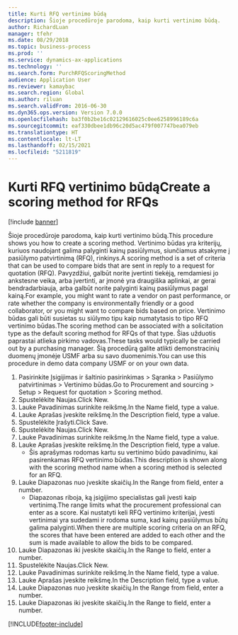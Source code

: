 ```yaml
---
title: Kurti RFQ vertinimo būdą
description: Šioje procedūroje parodoma, kaip kurti vertinimo būdą.
author: RichardLuan
manager: tfehr
ms.date: 08/29/2018
ms.topic: business-process
ms.prod: ''
ms.service: dynamics-ax-applications
ms.technology: ''
ms.search.form: PurchRFQScoringMethod
audience: Application User
ms.reviewer: kamaybac
ms.search.region: Global
ms.author: riluan
ms.search.validFrom: 2016-06-30
ms.dyn365.ops.version: Version 7.0.0
ms.openlocfilehash: ba3f0b2be16c02129616025c0ee6258996189c6a
ms.sourcegitcommit: eaf330dbee1db96c20d5ac479f007747bea079eb
ms.translationtype: HT
ms.contentlocale: lt-LT
ms.lasthandoff: 02/15/2021
ms.locfileid: "5211819"
---
```

# <a name="create-a-scoring-method-for-rfqs"></a><span data-ttu-id="98e1f-103">Kurti RFQ vertinimo būdą</span><span class="sxs-lookup"><span data-stu-id="98e1f-103">Create a scoring method for RFQs</span></span>

[!include [banner](../../includes/banner.md)]

<span data-ttu-id="98e1f-104">Šioje procedūroje parodoma, kaip kurti vertinimo būdą.</span><span class="sxs-lookup"><span data-stu-id="98e1f-104">This procedure shows you how to create a scoring method.</span></span> <span data-ttu-id="98e1f-105">Vertinimo būdas yra kriterijų, kuriuos naudojant galima palyginti kainų pasiūlymus, siunčiamus atsakyme į pasiūlymo patvirtinimą (RFQ), rinkinys.</span><span class="sxs-lookup"><span data-stu-id="98e1f-105">A scoring method is a set of criteria that can be used to compare bids that are sent in reply to a request for quotation (RFQ).</span></span> <span data-ttu-id="98e1f-106">Pavyzdžiui, galbūt norite įvertinti tiekėją, remdamiesi jo ankstesne veika, arba įvertinti, ar įmonė yra draugiška aplinkai, ar gerai bendradarbiauja, arba galbūt norite palyginti kainų pasiūlymus pagal kainą.</span><span class="sxs-lookup"><span data-stu-id="98e1f-106">For example, you might want to rate a vendor on past performance, or rate whether the company is environmentally friendly or a good collaborator, or you might want to compare bids based on price.</span></span> <span data-ttu-id="98e1f-107">Vertinimo būdas gali būti susietas su siūlymo tipu kaip numatytasis to tipo RFQ vertinimo būdas.</span><span class="sxs-lookup"><span data-stu-id="98e1f-107">The scoring method can be associated with a solicitation type as the default scoring method for RFQs of that type.</span></span> <span data-ttu-id="98e1f-108">Šias užduotis paprastai atlieka pirkimo vadovas.</span><span class="sxs-lookup"><span data-stu-id="98e1f-108">These tasks would typically be carried out by a purchasing manager.</span></span> <span data-ttu-id="98e1f-109">Šią procedūrą galite atlikti demonstracinių duomenų įmonėje USMF arba su savo duomenimis.</span><span class="sxs-lookup"><span data-stu-id="98e1f-109">You can use this procedure in demo data company USMF or on your own data.</span></span>

1. <span data-ttu-id="98e1f-110">Pasirinkite Įsigijimas ir šaltinio pasirinkimas > Sąranka > Pasiūlymo patvirtinimas > Vertinimo būdas.</span><span class="sxs-lookup"><span data-stu-id="98e1f-110">Go to Procurement and sourcing > Setup > Request for quotation > Scoring method.</span></span>
2. <span data-ttu-id="98e1f-111">Spustelėkite Naujas.</span><span class="sxs-lookup"><span data-stu-id="98e1f-111">Click New.</span></span>
3. <span data-ttu-id="98e1f-112">Lauke Pavadinimas surinkite reikšmę.</span><span class="sxs-lookup"><span data-stu-id="98e1f-112">In the Name field, type a value.</span></span>
4. <span data-ttu-id="98e1f-113">Lauke Aprašas įveskite reikšmę.</span><span class="sxs-lookup"><span data-stu-id="98e1f-113">In the Description field, type a value.</span></span>
5. <span data-ttu-id="98e1f-114">Spustelėkite Įrašyti.</span><span class="sxs-lookup"><span data-stu-id="98e1f-114">Click Save.</span></span>
6. <span data-ttu-id="98e1f-115">Spustelėkite Naujas.</span><span class="sxs-lookup"><span data-stu-id="98e1f-115">Click New.</span></span>
7. <span data-ttu-id="98e1f-116">Lauke Pavadinimas surinkite reikšmę.</span><span class="sxs-lookup"><span data-stu-id="98e1f-116">In the Name field, type a value.</span></span>
8. <span data-ttu-id="98e1f-117">Lauke Aprašas įveskite reikšmę.</span><span class="sxs-lookup"><span data-stu-id="98e1f-117">In the Description field, type a value.</span></span>
    * <span data-ttu-id="98e1f-118">Šis aprašymas rodomas kartu su vertinimo būdo pavadinimu, kai pasirenkamas RFQ vertinimo būdas.</span><span class="sxs-lookup"><span data-stu-id="98e1f-118">This description is shown along with the scoring method name when a scoring method is selected for an RFQ.</span></span>  
9. <span data-ttu-id="98e1f-119">Lauke Diapazonas nuo įveskite skaičių.</span><span class="sxs-lookup"><span data-stu-id="98e1f-119">In the Range from field, enter a number.</span></span>
    * <span data-ttu-id="98e1f-120">Diapazonas riboja, ką įsigijimo specialistas gali įvesti kaip vertinimą.</span><span class="sxs-lookup"><span data-stu-id="98e1f-120">The range limits what the procurement professional can enter as a score.</span></span> <span data-ttu-id="98e1f-121">Kai nustatyti keli RFQ vertinimo kriterijai, įvesti vertinimai yra sudedami ir rodoma suma, kad kainų pasiūlymus būtų galima palyginti.</span><span class="sxs-lookup"><span data-stu-id="98e1f-121">When there are multiple scoring criteria on an RFQ, the scores that have been entered are added to each other and the sum is made available to allow the bids to be compared.</span></span>  
10. <span data-ttu-id="98e1f-122">Lauke Diapazonas iki įveskite skaičių.</span><span class="sxs-lookup"><span data-stu-id="98e1f-122">In the Range to field, enter a number.</span></span>
11. <span data-ttu-id="98e1f-123">Spustelėkite Naujas.</span><span class="sxs-lookup"><span data-stu-id="98e1f-123">Click New.</span></span>
12. <span data-ttu-id="98e1f-124">Lauke Pavadinimas surinkite reikšmę.</span><span class="sxs-lookup"><span data-stu-id="98e1f-124">In the Name field, type a value.</span></span>
13. <span data-ttu-id="98e1f-125">Lauke Aprašas įveskite reikšmę.</span><span class="sxs-lookup"><span data-stu-id="98e1f-125">In the Description field, type a value.</span></span>
14. <span data-ttu-id="98e1f-126">Lauke Diapazonas nuo įveskite skaičių.</span><span class="sxs-lookup"><span data-stu-id="98e1f-126">In the Range from field, enter a number.</span></span>
15. <span data-ttu-id="98e1f-127">Lauke Diapazonas iki įveskite skaičių.</span><span class="sxs-lookup"><span data-stu-id="98e1f-127">In the Range to field, enter a number.</span></span>



[!INCLUDE[footer-include](../../../includes/footer-banner.md)]